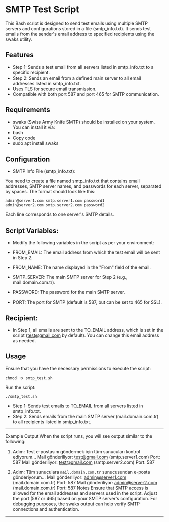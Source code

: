 # SMTP Test Script
This Bash script is designed to send test emails using multiple SMTP servers and configurations stored in a file (smtp_info.txt). It sends test emails from the sender's email address to specified recipients using the swaks utility.

## Features
- Step 1: Sends a test email from all servers listed in smtp_info.txt to a specific recipient.
- Step 2: Sends an email from a defined main server to all email addresses listed in smtp_info.txt.
- Uses TLS for secure email transmission.
- Compatible with both port 587 and port 465 for SMTP communication.

## Requirements
- swaks (Swiss Army Knife SMTP) should be installed on your system. You can install it via:
- bash
- Copy code
- sudo apt install swaks

## Configuration
- SMTP Info File (smtp_info.txt):

You need to create a file named smtp_info.txt that contains email addresses, SMTP server names, and passwords for each server, separated by spaces. The format should look like this:

```
admin@server1.com smtp.server1.com password1
admin@server2.com smtp.server2.com password2
```
Each line corresponds to one server's SMTP details.

## Script Variables:

- Modify the following variables in the script as per your environment:

- FROM_EMAIL: The email address from which the test email will be sent in Step 2.
- FROM_NAME: The name displayed in the "From" field of the email.
- SMTP_SERVER: The main SMTP server for Step 2 (e.g., mail.domain.com.tr).
- PASSWORD: The password for the main SMTP server.
- PORT: The port for SMTP (default is 587, but can be set to 465 for SSL).

## Recipient:

- In Step 1, all emails are sent to the TO_EMAIL address, which is set in the script (test@gmail.com by default). You can change this email address as needed.

## Usage
Ensure that you have the necessary permissions to execute the script:
```
chmod +x smtp_test.sh
```

Run the script:
```
./smtp_test.sh
```

- Step 1: Sends test emails to TO_EMAIL from all servers listed in smtp_info.txt.
- Step 2: Sends emails from the main SMTP server (mail.domain.com.tr) to all recipients listed in smtp_info.txt.
***
Example Output
When the script runs, you will see output similar to the following:


1. Adım: Test e-postasını göndermek için tüm sunucuları kontrol ediyorum...
Mail gönderiliyor: test@gmail.com (smtp.server1.com) Port: 587
Mail gönderiliyor: test@gmail.com (smtp.server2.com) Port: 587

2. Adım: Tüm sunuculara `mail.domain.com.tr` sunucusundan e-posta gönderiyorum...
Mail gönderiliyor: admin@server1.com (mail.domain.com.tr) Port: 587
Mail gönderiliyor: admin@server2.com (mail.domain.com.tr) Port: 587
Notes
Ensure that SMTP access is allowed for the email addresses and servers used in the script.
Adjust the port (587 or 465) based on your SMTP server's configuration.
For debugging purposes, the swaks output can help verify SMTP connections and authentication.

***
